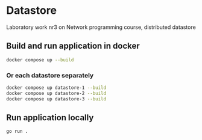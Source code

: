 # Datastore

Laboratory work nr3 on Network programming course, distributed datastore

## Build and run application in docker

```bash
docker compose up --build
```

### Or each datastore separately

```bash
docker compose up datastore-1 --build
docker compose up datastore-2 --build
docker compose up datastore-3 --build
```

## Run application locally

```bash
go run .
```
